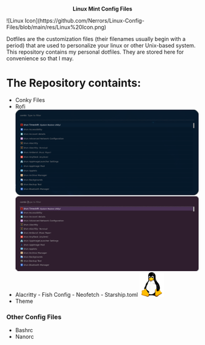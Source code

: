 <p align="center">
<strong> Linux Mint Config Files </strong>
</p>
![Linux Icon](https://github.com/Nerrors/Linux-Config-Files/blob/main/res/Linux%20Icon.png)

Dotfiles are the customization files (their filenames usually begin with a period) that are used to personalize your linux or other Unix-based system. This repository contains my personal dotfiles. They are stored here for convenience so that I may.

# The Repository containts:

- Conky Files
- Rofi
![Conky Blue](https://github.com/Nerrors/Linux-Config-Files/blob/main/res/Rofi%20Blue.png)
![Conky Purple](https://github.com/Nerrors/Linux-Config-Files/blob/main/res/Rofi%20Purple.png)
- Alacritty - Fish Config - Neofetch - Starship.toml
![Alacritty - Neofetch - Starship](https://github.com/Nerrors/Linux-Config-Files/blob/main/res/Linux%20Icon.png)
- Theme


### Other Config Files

- Bashrc
- Nanorc

